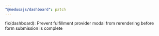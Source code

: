 ```yaml
---
"@medusajs/dashboard": patch
---
```


fix(dashboard): Prevent fulfillment provider modal from rerendering before form submission is complete
